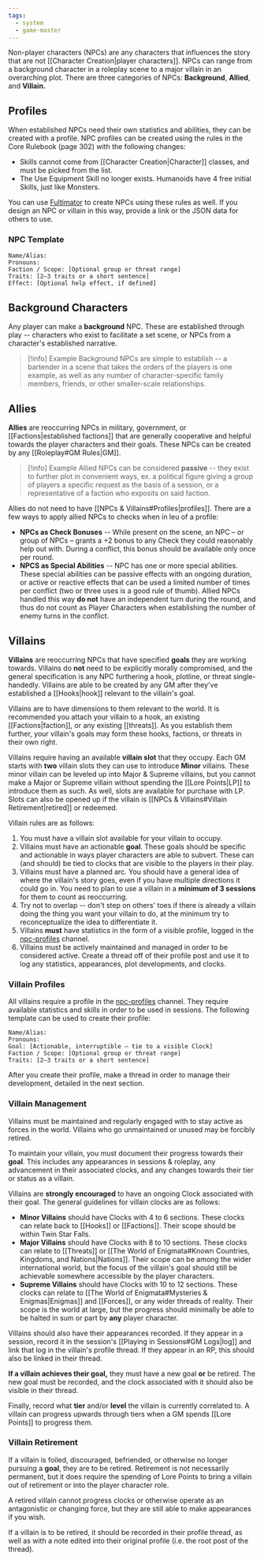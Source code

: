 ```yaml
---
tags:
  - system
  - game-master
---
```

Non-player characters (NPCs) are any characters that influences the story that are not [[Character Creation|player characters]]. NPCs can range from a background character in a roleplay scene to a major villain in an overarching plot. There are three categories of NPCs: **Background**, **Allied**, and **Villain.**
## Profiles
When established NPCs need their own statistics and abilities, they can be created with a profile. NPC profiles can be created using the rules in the Core Rulebook (page 302) with the following changes:
* Skills cannot come from [[Character Creation|Character]] classes, and must be picked from the list.
* The Use Equipment Skill no longer exists. Humanoids have 4 free initial Skills, just like Monsters.

You can use [Fultimator](https://fabula-ultima-helper.web.app/) to create NPCs using these rules as well. If you design an NPC or villain in this way, provide a link or the JSON data for others to use.
### NPC Template

```
Name/Alias:  
Pronouns: 
Faction / Scope: [Optional group or threat range]
Traits: [2–3 traits or a short sentence]
Effect: [Optional help effect, if defined]
```
## Background Characters
Any player can make a **background** NPC. These are established through play -- characters who exist to facilitate a set scene, or NPCs from a character's established narrative.

> [!info] Example
> Background NPCs are simple to establish -- a bartender in a scene that takes the orders of the players is one example, as well as any number of character-specific family members, friends, or other smaller-scale relationships.
## Allies
**Allies** are reoccurring NPCs in military, government, or [[Factions|established factions]] that are generally cooperative and helpful towards the player characters and their goals. These NPCs can be created by any [[Roleplay#GM Rules|GM]].

> [!info] Example
>  Allied NPCs can be considered **passive** -- they exist to further plot in convenient ways, ex. a political figure giving a group of players a specific request as the basis of a session, or a representative of a faction who exposits on said faction.

Allies do not need to have [[NPCs & Villains#Profiles|profiles]]. There are a few ways to apply allied NPCs to checks when in leu of a profile:
* **NPCs as Check Bonuses** -- While present on the scene, an NPC – or group of NPCs – grants a +2 bonus to any Check they could reasonably help out with. During a conflict, this bonus should be available only once per round.
* **NPCS as Special Abilities** -- NPC has one or more special abilities. These special abilities can be passive effects with an ongoing duration, or active or reactive effects that can be used a limited number of times per conflict (two or three uses is a good rule of thumb). Allied NPCs handled this way **do not** have an independent turn during the round, and thus do not count as Player Characters when establishing the number of enemy turns in the conflict.
## Villains
**Villains** are reoccurring NPCs that have specified **goals** they are working towards. Villains do **not** need to be explicitly morally compromised, and the general specification is any NPC furthering a hook, plotline, or threat single-handedly. Villains are able to be created by any GM after they've established a [[Hooks|hook]] relevant to the villain's goal.

Villains are to have dimensions to them relevant to the world. It is recommended you attach your villain to a hook, an existing [[Factions|faction]], or any existing [[threats]]. As you establish them further, your villain's goals may form these hooks, factions, or threats in their own right.

Villains require having an available **villain slot** that they occupy. Each GM starts with **two** villain slots they can use to introduce **Minor** villains. These minor villain can be leveled up into Major & Supreme villains, but you cannot make a Major or Supreme villain without spending the [[Lore Points|LP]] to introduce them as such. As well, slots are available for purchase with LP. Slots can also be opened up if the villain is [[NPCs & Villains#Villain Retirement|retired]] or redeemed.

Villain rules are as follows:
1. You must have a villain slot available for your villain to occupy.
2. Villains must have an actionable **goal**. These goals should be specific and actionable in ways player characters are able to subvert. These can (and should) be tied to clocks that are visible to the players in their play.
3. Villains must have a planned arc. You should have a general idea of where the villain's story goes, even if you have multiple directions it could go in. You need to plan to use a villain in a **minimum of 3 sessions** for them to count as reoccurring.
4. Try not to overlap -- don't step on others' toes if there is already a villain doing the thing you want your villain to do, at the minimum try to reconceptualize the idea to differentiate it.
5. Villains **must** have statistics in the form of a visible profile, logged in the [npc-profiles](https://discord.com/channels/1382793642871099392/1394808243704037436) channel.
6. Villains must be actively maintained and managed in order to be considered active. Create a thread off of their profile post and use it to log any statistics, appearances, plot developments, and clocks.
### Villain Profiles
All villains require a profile in the [npc-profiles](https://discord.com/channels/1382793642871099392/1394808243704037436) channel. They require available statistics and skills in order to be used in sessions. The following template can be used to create their profile:

```
Name/Alias:  
Pronouns: 
Goal: [Actionable, interruptible — tie to a visible Clock]  
Faction / Scope: [Optional group or threat range]
Traits: [2–3 traits or a short sentence]
```

After you create their profile, make a thread in order to manage their development, detailed in the next section.
### Villain Management
Villains must be maintained and regularly engaged with to stay active as forces in the world. Villains who go unmaintained or unused may be forcibly retired.

To maintain your villain, you must document their progress towards their **goal**. This includes any appearances in sessions & roleplay, any advancement in their associated clocks, and any changes towards their tier or status as a villain.

Villains are **strongly encouraged** to have an ongoing Clock associated with their goal. The general guidelines for villain clocks are as follows:
* **Minor Villains** should have Clocks with 4 to 6 sections. These clocks can relate back to [[Hooks]] or [[Factions]]. Their scope should be within Twin Star Falls.
* **Major Villains** should have Clocks with 8 to 10 sections. These clocks can  relate to [[Threats]] or [[The World of Enigmata#Known Countries, Kingdoms, and Nations|Nations]]. Their scope can be among the wider international world, but the focus of the villain's goal should still be achievable somewhere accessible by the player characters.
* **Supreme Villains** should have Clocks with 10 to 12 sections. These clocks can relate to [[The World of Enigmata#Mysteries & Enigmas|Enigmas]] and [[Forces]], or any wider threads of reality. Their scope is the world at large, but the progress should minimally be able to be halted in sum or part by **any** player character.

Villains should also have their appearances recorded. If they appear in a session, record it in the session's [[Playing in Sessions#GM Logs|log]] and link that log in the villain's profile thread. If they appear in an RP, this should also be linked in their thread.

**If a villain achieves their goal,** they must have a new goal **or** be retired. The new goal must be recorded, and the clock associated with it should also be visible in their thread.

Finally, record what **tier** and/or **level** the villain is currently correlated to. A villain can progress upwards through tiers when a GM spends [[Lore Points]] to progress them.
### Villain Retirement
If a villain is foiled, discouraged, befriended, or otherwise no longer pursuing a **goal**, they are to be retired. Retirement is not necessarily permanent, but it does require the spending of Lore Points to bring a villain out of retirement or into the player character role.

A retired villain cannot progress clocks or otherwise operate as an antagonistic or changing force, but they are still able to make appearances if you wish.

If a villain is to be retired, it should be recorded in their profile thread, as well as with a note edited into their original profile (i.e. the root post of the thread).
